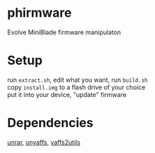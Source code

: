 # phirmware
Evolve MiniBlade firmware manipulaton

# Setup
run `extract.sh`, edit what you want, run `build.sh`  
copy `install.img` to a flash drive of your choice  
put it into your device, "update" firmware

# Dependencies
[unrar](https://archlinux.org/packages/extra/x86_64/unrar/), [unyaffs](https://aur.archlinux.org/packages/unyaffs), [yaffs2utils](https://aur.archlinux.org/packages/yaffs2utils)
